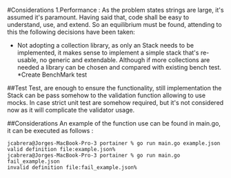 #Considerations
1.Performance : As the problem states strings are large, it's assumed it's paramount. Having said that, code 
shall be easy to understand, use, and extend. So an equilibrium must be found, attending to this the following decisions
have been taken:

* Not adopting a collection library, as only an Stack needs to be implemented, it makes sense to implement a simple stack
that's re-usable, no generic and extendable. Although if more collections are needed a library can be chosen and compared 
with existing bench test.
*Create BenchMark test

##Test
Test, are enough to ensure the functionality, still implementation the Stack can be pass somehow to the validation 
function allowing to use mocks. In case strict unit test are somehow required, but it's not considered now as it 
will complicate the validator usage.

##Considerations
An example of the function use can be found in main.go, it can be executed as follows :

```console
jcabrera@Jorges-MacBook-Pro-3 portainer % go run main.go example.json
valid definition file:example.json%                                                                                                                                                                                        jcabrera@Jorges-MacBook-Pro-3 portainer % go run main.go fail_example.json
invalid definition file:fail_example.json%  
```